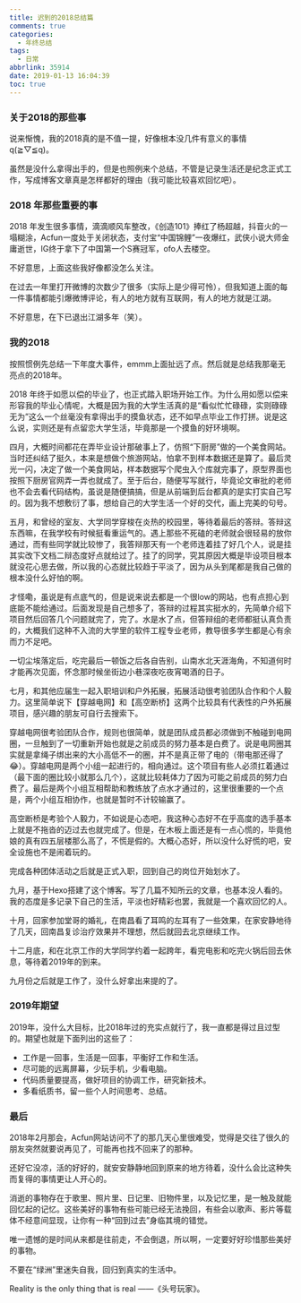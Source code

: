 ```yaml
---
title: 迟到的2018总结篇
comments: true
categories:
  - 年终总结
tags:
  - 日常
abbrlink: 35914
date: 2019-01-13 16:04:39
toc: true
---
```


### 关于2018的那些事

说来惭愧，我的2018真的是不值一提，好像根本没几件有意义的事情 q(≧▽≦q)。
<!--more-->
虽然是没什么拿得出手的，但是也照例来个总结，不管是记录生活还是纪念正式工作，写成博客文章真是怎样都好的理由（我可能比较喜欢回忆吧）。



### 2018 年那些重要的事

2018 年发生很多事情，滴滴顺风车整改，《创造101》捧红了杨超越，抖音火的一塌糊涂，Acfun一度处于关闭状态，支付宝“中国锦鲤”一夜爆红，武侠小说大师金庸逝世，IG终于拿下了中国第一个S赛冠军，ofo人去楼空。

不好意思，上面这些我好像都没怎么关注。

在过去一年里打开微博的次数少了很多（实际上是少得可怜），但我知道上面的每一件事情都能引爆微博评论，有人的地方就有互联网，有人的地方就是江湖。

不好意思，在下已退出江湖多年（笑）。

### 我的2018 

按照惯例先总结一下年度大事件，emmm上面扯远了点。然后就是总结我那毫无亮点的2018年。

2018 年终于如愿以偿的毕业了，也正式踏入职场开始工作。为什么用如愿以偿来形容我的毕业心情呢，大概是因为我的大学生活真的是“看似忙忙碌碌，实则碌碌无为”这么一个丝毫没有拿得出手的摸鱼状态，还不如早点毕业工作打拼。说是这么说，实则还是有点留恋大学生活，毕竟那是一个摸鱼的好环境啊。


四月，大概时间都花在弄毕业设计那破事上了，仿照“下厨房”做的一个美食网站。当时还纠结了挺久，本来是想做个旅游网站，怕拿不到样本数据还是算了。最后灵光一闪，决定了做一个美食网站，样本数据写个爬虫入个库就完事了，原型界面也按照下厨房官网弄一弄也就成了。至于后台，随便写写就行，毕竟论文审批的老师也不会去看代码结构，虽说是随便搞搞，但是从前端到后台都真的是实打实自己写的。因为我不想敷衍了事，想给自己的大学生活一个好的交代，画上完美的句号。

五月，和曾经的室友、大学同学穿梭在炎热的校园里，等待着最后的答辩。答辩这东西嘛，在我学校有时候挺看重运气的。遇上那些不死磕的老师就会很轻易的放你通过，而有些同学就比较惨了，我答辩那天有一个老师连着挂了好几个人，说是挂其实改下文档二辩态度好点就给过了。挂了的同学，究其原因大概是毕设项目根本就没花心思去做，所以我的心态就比较趋于平淡了，因为从头到尾都是我自己做的根本没什么好怕的啊。

才怪嘞，虽说是有点底气的，但是说来说去都是一个很low的网站，也有点担心到底能不能给通过。后面发现是自己想多了，答辩的过程其实挺水的，先简单介绍下项目然后回答几个问题就完了，完了。水是水了点，但答辩组的老师都挺认真负责的，大概我们这种不入流的大学里的软件工程专业老师，教导很多学生都是心有余而力不足吧。

一切尘埃落定后，吃完最后一顿饭之后各自告别，山南水北天涯海角，不知道何时才能再次见面，怀念那时候坐街边小巷深夜吃夜宵喝酒的日子。

七月，和其他应届生一起入职培训和户外拓展，拓展活动很考验团队合作和个人毅力。这里简单说下【穿越电网】和【高空断桥】这两个比较具有代表性的户外拓展项目，感兴趣的朋友可自行去搜索下。

穿越电网很考验团队合作，规则也很简单，就是团队成员都必须做到不触碰到电网圈，一旦触到了一切重新开始也就是之前成员的努力基本是白费了。说是电网圈其实就是拿绳子绑出来的大小高低不一的圈，并不是真正带了电的（带电那还得了😂）。穿越电网是两个小组一起进行的，相向通过。这个项目有些人必须扛着通过（最下面的圈比较小就那么几个），这就比较耗体力了因为可能之前成员的努力白费了。最后是两个小组互相帮助和教练放了点水才通过的，这里很重要的一个点是，两个小组互相协作，也就是暂时不计较输赢了。

高空断桥是考验个人毅力，不如说是心态吧，我这种心态好不在乎高度的选手基本上就是不拖沓的迈过去也就完成了。但是，在木板上面还是有一点心慌的，毕竟他娘的真有四五层楼那么高了，不慌是假的。大概心态好，所以没什么好慌的吧，安全设施也不是闹着玩的。

完成各种团体活动之后就是正式入职，回到自己的岗位开始划水了。

九月，基于Hexo搭建了这个博客。写了几篇不知所云的文章，也基本没人看的。我的态度是多记录下自己的生活，平淡也好精彩也罢，我就是一个喜欢回忆的人。

十月，回家参加堂哥的婚礼，在南昌看了耳鸣的左耳有了一些效果，在家安静地待了几天，回南昌复诊治疗效果并不理想，然后就回去北京继续工作。

十二月底，和在北京工作的大学同学约着一起跨年，看完电影和吃完火锅后回去休息，等待着2019年的到来。

九月份之后就是工作了，没什么好拿出来提的了。

### 2019年期望

2019年，没什么大目标，比2018年过的充实点就行了，我一直都是得过且过型的。期望也就是下面列出的这些了：

- 工作是一回事，生活是一回事，平衡好工作和生活。 
- 尽可能的远离屏幕，少玩手机，少看电脑。
- 代码质量要提高，做好项目的协调工作，研究新技术。
- 多看纸质书，留一些个人时间思考、总结。

###  最后

2018年2月那会，Acfun网站访问不了的那几天心里很难受，觉得是交往了很久的朋友突然就要说再见了，可能再也找不回来了的那种。

还好它没凉，活的好好的，就安安静静地回到原来的地方待着，没什么会比这种失而复得的事情更让人开心的。

消逝的事物存在于歌里、照片里、日记里、旧物件里，以及记忆里，是一触及就能回忆起的记忆。这些美好的事物有些可能已经无法挽回，有些会以歌声、影片等载体不经意间显现，让你有一种“回到过去”身临其境的错觉。

唯一遗憾的是时间从来都是往前走，不会倒退，所以啊，一定要好好珍惜那些美好的事物。

不要在“绿洲”里迷失自我，回归到真实的生活中。

Reality is the only thing that is real ——《头号玩家》。

